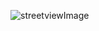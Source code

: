 ![streetviewImage](https://github.com/user-attachments/assets/a63b597f-83b2-4905-b27c-07362875f730)

